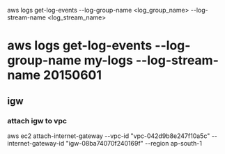 aws logs get-log-events --log-group-name <log_group_name> --log-stream-name <log_stream_name>
# aws logs get-log-events --log-group-name my-logs --log-stream-name 20150601


## igw
### attach igw to vpc
aws ec2 attach-internet-gateway --vpc-id "vpc-042d9b8e247f10a5c" --internet-gateway-id "igw-08ba74070f240169f" --region ap-south-1